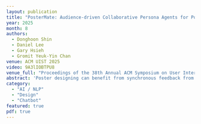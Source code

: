 ```yaml
---
layout: publication
title: "PosterMate: Audience-driven Collaborative Persona Agents for Poster Design"
year: 2025
month: 8
authors:
  - Donghoon Shin
  - Daniel Lee
  - Gary Hsieh
  - Gromit Yeuk-Yin Chan
venue: ACM UIST 2025
video: 9A3lIOBTPU8
venue_full: "Proceedings of the 38th Annual ACM Symposium on User Interface Software and Technology"
abstract: 'Poster designing can benefit from synchronous feedback from target audiences. However, gathering audiences with diverse perspectives and reconciling them on design edits can be challenging. Recent generative AI models present opportunities to simulate human-like interactions, but it is unclear how they may be used for feedback processes in design. We introduce PosterMate, a poster design assistant that facilitates collaboration by creating audience-driven persona agents constructed from marketing documents. PosterMate gathers feedback from each persona agent regarding poster components, and stimulates discussion with the help of a moderator to reach a conclusion. These agreed-upon edits can then be directly integrated into the poster design. Through our user study (N = 12), we identified the potential of PosterMate to capture overlooked viewpoints, while serving as an effective prototyping tool. Additionally, our controlled online evaluation (N = 100) revealed that the feedback from an individual persona agent is appropriate given its persona identity, and the discussion effectively synthesizes the different audience personas’ perspectives.'
category:
  - "AI / NLP"
  - "Design"
  - "Chatbot"
featured: true
pdf: true
---
```

